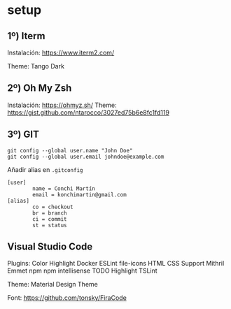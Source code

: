 # setup

## 1º) Iterm 
Instalación: https://www.iterm2.com/

Theme: Tango Dark

## 2º) Oh My Zsh
Instalación: https://ohmyz.sh/
Theme: https://gist.github.com/ntarocco/3027ed75b6e8fc1fd119

## 3º) GIT
```
git config --global user.name "John Doe"
git config --global user.email johndoe@example.com
```
Añadir alias en `.gitconfig`

```
[user]
        name = Conchi Martín
        email = konchimartin@gmail.com
[alias]
        co = checkout
        br = branch
        ci = commit
        st = status
```

## Visual Studio Code
Plugins:
Color Highlight
Docker
ESLint
file-icons
HTML CSS Support
Mithril Emmet
npm
npm intellisense
TODO Highlight
TSLint

Theme: Material Design Theme

Font: https://github.com/tonsky/FiraCode